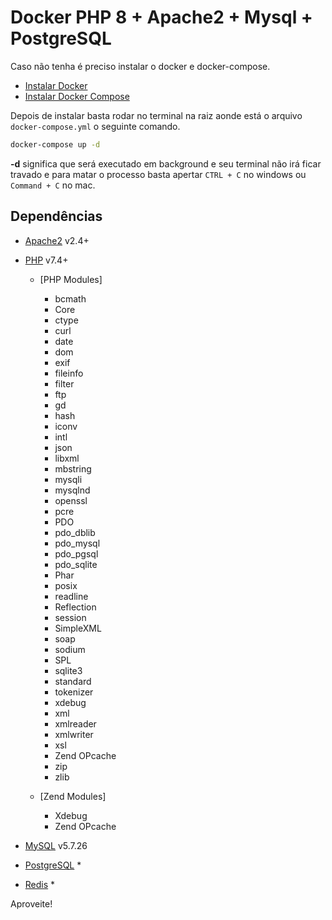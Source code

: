 # Docker PHP 8 + Apache2 + Mysql + PostgreSQL

Caso não tenha é preciso instalar o docker e docker-compose.

- [Instalar Docker](https://docs.docker.com/install/)
- [Instalar Docker Compose](https://docs.docker.com/compose/install/)

Depois de instalar basta rodar no terminal na raiz aonde está o arquivo `docker-compose.yml` o seguinte comando.

```bash
docker-compose up -d
```

**-d** significa que será executado em background e seu terminal não irá ficar travado e para matar o processo basta apertar `CTRL + C` no windows ou `Command + C` no mac.

## Dependências

- [Apache2](https://httpd.apache.org/) v2.4+
- [PHP](https://php.net/) v7.4+

  - [PHP Modules]

    - bcmath
    - Core
    - ctype
    - curl
    - date
    - dom
    - exif
    - fileinfo
    - filter
    - ftp
    - gd
    - hash
    - iconv
    - intl
    - json
    - libxml
    - mbstring
    - mysqli
    - mysqlnd
    - openssl
    - pcre
    - PDO
    - pdo_dblib
    - pdo_mysql
    - pdo_pgsql
    - pdo_sqlite
    - Phar
    - posix
    - readline
    - Reflection
    - session
    - SimpleXML
    - soap
    - sodium
    - SPL
    - sqlite3
    - standard
    - tokenizer
    - xdebug
    - xml
    - xmlreader
    - xmlwriter
    - xsl
    - Zend OPcache
    - zip
    - zlib

  - [Zend Modules]
    - Xdebug
    - Zend OPcache

- [MySQL](https://www.mysql.com/) v5.7.26
- [PostgreSQL](https://www.postgresql.org/) *
- [Redis](https://redis.io/) *

Aproveite!
